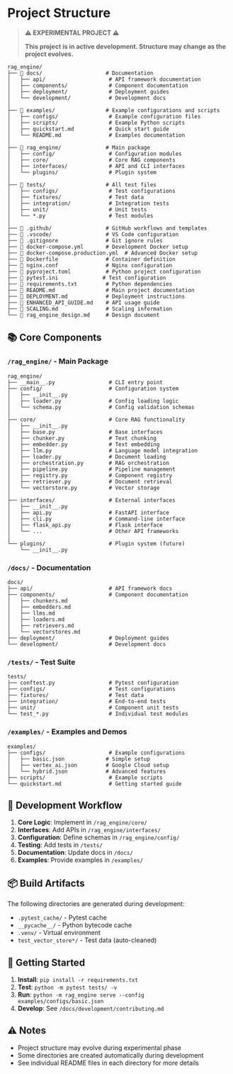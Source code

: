 # Project Structure

> **⚠️ EXPERIMENTAL PROJECT ⚠️**
> 
> **This project is in active development. Structure may change as the project evolves.**

```
rag_engine/
├── 📁 docs/                    # Documentation
│   ├── api/                    # API framework documentation
│   ├── components/             # Component documentation
│   ├── deployment/             # Deployment guides
│   └── development/            # Development docs
│
├── 📁 examples/                # Example configurations and scripts
│   ├── configs/                # Example configuration files
│   ├── scripts/                # Example Python scripts
│   ├── quickstart.md           # Quick start guide
│   └── README.md               # Examples documentation
│
├── 📁 rag_engine/              # Main package
│   ├── config/                 # Configuration modules
│   ├── core/                   # Core RAG components
│   ├── interfaces/             # API and CLI interfaces
│   └── plugins/                # Plugin system
│
├── 📁 tests/                   # All test files
│   ├── configs/                # Test configurations
│   ├── fixtures/               # Test data
│   ├── integration/            # Integration tests
│   ├── unit/                   # Unit tests
│   └── *.py                    # Test modules
│
├── 📁 .github/                 # GitHub workflows and templates
├── 📁 .vscode/                 # VS Code configuration
├── 📄 .gitignore               # Git ignore rules
├── 📄 docker-compose.yml       # Development Docker setup
├── 📄 docker-compose.production.yml  # Advanced Docker setup
├── 📄 Dockerfile               # Container definition
├── 📄 nginx.conf               # Nginx configuration
├── 📄 pyproject.toml           # Python project configuration
├── 📄 pytest.ini              # Test configuration
├── 📄 requirements.txt         # Python dependencies
├── 📄 README.md                # Main project documentation
├── 📄 DEPLOYMENT.md            # Deployment instructions
├── 📄 ENHANCED_API_GUIDE.md    # API usage guide
├── 📄 SCALING.md               # Scaling information
└── 📄 rag_engine_design.md     # Design document
```

## 📚 Core Components

### `/rag_engine/` - Main Package
```
rag_engine/
├── __main__.py                 # CLI entry point
├── config/                     # Configuration system
│   ├── __init__.py
│   ├── loader.py               # Config loading logic
│   └── schema.py               # Config validation schemas
│
├── core/                       # Core RAG functionality
│   ├── __init__.py
│   ├── base.py                 # Base interfaces
│   ├── chunker.py              # Text chunking
│   ├── embedder.py             # Text embedding
│   ├── llm.py                  # Language model integration
│   ├── loader.py               # Document loading
│   ├── orchestration.py        # RAG orchestration
│   ├── pipeline.py             # Pipeline management
│   ├── registry.py             # Component registry
│   ├── retriever.py            # Document retrieval
│   └── vectorstore.py          # Vector storage
│
├── interfaces/                 # External interfaces
│   ├── __init__.py
│   ├── api.py                  # FastAPI interface
│   ├── cli.py                  # Command-line interface
│   ├── flask_api.py            # Flask interface
│   └── ...                     # Other API frameworks
│
└── plugins/                    # Plugin system (future)
    └── __init__.py
```

### `/docs/` - Documentation
```
docs/
├── api/                        # API framework docs
├── components/                 # Component documentation
│   ├── chunkers.md
│   ├── embedders.md
│   ├── llms.md
│   ├── loaders.md
│   ├── retrievers.md
│   └── vectorstores.md
├── deployment/                 # Deployment guides
└── development/                # Development docs
```

### `/tests/` - Test Suite
```
tests/
├── conftest.py                 # Pytest configuration
├── configs/                    # Test configurations
├── fixtures/                   # Test data
├── integration/                # End-to-end tests
├── unit/                       # Component unit tests
└── test_*.py                   # Individual test modules
```

### `/examples/` - Examples and Demos
```
examples/
├── configs/                    # Example configurations
│   ├── basic.json             # Simple setup
│   ├── vertex_ai.json         # Google Cloud setup
│   └── hybrid.json            # Advanced features
├── scripts/                    # Example scripts
└── quickstart.md               # Getting started guide
```

## 🔧 Development Workflow

1. **Core Logic**: Implement in `/rag_engine/core/`
2. **Interfaces**: Add APIs in `/rag_engine/interfaces/`
3. **Configuration**: Define schemas in `/rag_engine/config/`
4. **Testing**: Add tests in `/tests/`
5. **Documentation**: Update docs in `/docs/`
6. **Examples**: Provide examples in `/examples/`

## 📦 Build Artifacts

The following directories are generated during development:
- `.pytest_cache/` - Pytest cache
- `__pycache__/` - Python bytecode cache
- `.venv/` - Virtual environment
- `test_vector_store*/` - Test data (auto-cleaned)

## 🚀 Getting Started

1. **Install**: `pip install -r requirements.txt`
2. **Test**: `python -m pytest tests/ -v`
3. **Run**: `python -m rag_engine serve --config examples/configs/basic.json`
4. **Develop**: See `/docs/development/contributing.md`

## ⚠️ Notes

- Project structure may evolve during experimental phase
- Some directories are created automatically during development
- See individual README files in each directory for more details
